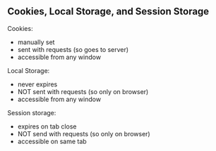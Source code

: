 ## Cookies, Local Storage, and Session Storage

Cookies:
- manually set
- sent with requests (so goes to server)
- accessible from any window

Local Storage:
- never expires
- NOT sent with requests (so only on browser)
- accessible from any window

Session storage:
- expires on tab close
- NOT send with requests (so only on browser)
- accessible on same tab